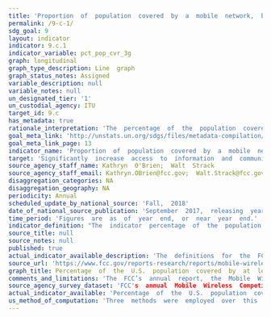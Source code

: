 ```yaml
---
title: 'Proportion  of  population  covered  by  a  mobile  network,  by  technology'
permalink: /9-c-1/
sdg_goal: 9
layout: indicator
indicator: 9.c.1
indicator_variable: pct_pop_cvr_3g
graph: longitudinal
graph_type_description: Line  graph
graph_status_notes: Assigned
variable_description: null
variable_notes: null
un_designated_tier: '1'
un_custodial_agency: ITU
target_id: 9.c
has_metadata: true
rationale_interpretation: 'The  percentage  of  the  population  covered  by  a  mobile  cellular  network  can  be  considered  as  a  minimum  indicator  for  ICT  access  since  it  provides  people  with  the  possibility  to  subscribe  to  and  use  mobile-cellular  services  to  communicate.  Over  the  last  decade,  mobile-cellular  networks  have  expanded  rapidly  and  helped  overcome  very  basic  infrastructure  barriers  that  existed  when  fixed-telephone  networks  '  often  limited  to  urban  and  highly  populated  areas  -  were  the  dominant  telecommunication  infrastructure.    While  2G  (narrowband)  mobile-cellular  networks  offer  limited  (and  mainly  voice-based)  services,  higher-speed  networks  provide  increasingly  high-speed,  reliable  and  high-quality  access  to  the  Internet  and  its  increasing  amount  of  information,  content,  services,  and  applications.  Mobile  networks  are  therefore  essential  to  overcoming  infrastructure  barriers,  helping  people  join  the  information  society  and  benefit  from  the  potential  of  ICTs,  in  particular  in  least  developed  countries.    The  indicator  highlights  the  importance  of  mobile  networks  in  providing  basic,  as  well  as  advanced  communication  services  and  will  help  design  targeted  policies  to  overcome  remaining  infrastructure  barriers,  and  address  the  digital  divide.  Many  governments  track  this  indicator  and  have  set  specific  targets  in  terms  of  the  mobile  population  coverage  (by  technology)  that  operators  must  achieve.'
goal_meta_link: 'http://unstats.un.org/sdgs/files/metadata-compilation/Metadata-Goal-9.pdf'
goal_meta_link_page: 13
indicator_name: 'Proportion  of  population  covered  by  a  mobile  network,  by  technology'
target: 'Significantly  increase  access  to  information  and  communications  technology  and  strive  to  provide  universal  and  affordable  access  to  the  Internet  in  least  developed  countries  by  2020.'
source_agency_staff_name: Kathryn  O'Brien;  Walt  Strack
source_agency_staff_email: Kathryn.OBrien@fcc.gov;  Walt.Strack@fcc.gov  indicator  name:  pct_pop_cvr_3g
disaggregation_categories: NA
disaggregation_geography: NA
periodicity: Annual
scheduled_update_by_national_source: 'Fall,  2018'
date_of_national_source_publication: 'September  2017,  releasing  year-end  2016  data.'
time_period: 'Figures  are  as  of  year  end,  or  near  year  end.'
indicator_definition: "The  indicator  percentage  of  the  population  covered  by  a  mobile  network,  broken  down  by  technology,  refers  to  the  percentage  of  inhabitants  living  within  range  of  a  mobile-cellular  signal,  irrespective  of  whether  or  not  the"
source_title: null
source_notes: null
published: true
actual_indicator_available_description: 'The  definitions  for  the  FCC  indicators  are:  (1)  percent  of  population  covered  by  3G  or  faster  service,  and  (2)  percent  of  population  covered  by  2G  or  faster  service;  where  "3G"  and  "2G"  have  esssentialy  the  definitions  given  above.  "Coverage"  here  indicates  that  at  least  one  operator  can  provide  a  signal  above  the  required  m1nimum,  but  it  is  not  necessarily  true  that  at  least  one  operator  is  actually  offering  service  at  that  speed.'
source_url: 'https://www.fcc.gov/reports-research/reports/mobile-wireless-competition-reports'
graph_title: Percentage  of  the  U.S.  population  covered  by  at  least  a  3G  mobile  network
comments_and_limitations: 'The  FCC’s  annual  report,  the  Mobile  Wireless  Competition  Report,  prepared  by  the  Wireless  Telecommunications  Bureau,  usually  includes  the  most  recent  year's  data  on  3G+  and  2G+  coverage,  either  in  the  body  of  the  report  or  in  its  associated  web  appendices  and  "quick  facts."  These  two  time  series  were  created  by  pulling  data  from  the  6th  through  20th  annual  reports.  Note  the  three  different  data/computation  methods  used  over  this  period,  as  described  above.  Other  notes:  (1)  2G+  coverage  often  appears  in  the  reports  simply  as  total  mobile  coverage,  since  "2G  or  faster"  captures  all  digital  air  interfaces,  and  (1G)  analog  service  is  no  longer  offered.  (2)  Since  the  measures  are  3G  or  faster  and  2G  or  faster,  it  is  the  gap  between  the  two  figures  that  gives  the  coverage  of  2G  only,  or  narrowband,  service.  (3)  Percentages  are  shown  rounded  to  one  decimal  place,  as  presented  in  the  public  reports.  (4)  "n/a"  indicates  "not  available."'
source_agency_survey_dataset: 'FCC's  annual  Mobile  Wireless  Competition  Report.  Full  title:  "Implementation  of  Section  6002(b)  of  the  Omnibus  Budget  Reconciliation  Act  of  1993,  Annual  Report  and  Analysis  of  Competitive  Market  Conditions  With  Respect  to  Mobile  Wireless,  Including  Commercial  Mobile  Services'
actual_indicator_available: 'Percentage  of  the  U.S.  population  covered  by  at  least  a  3G  mobile  network.  Percentage  of  the  U.S.  population  covered  by  at  least  a  2G  mobile  network.'
us_method_of_computation: 'Three  methods  were  employed  over  this  time  period.  2015-2016:  "Form  477"  data  and  "centroid"  computation  method.  2007-2013:  data  from  American  Roamer  (company  renamed  Mosaik  as  of  2011  data)  and  "centroid"  computation  method.  2000-2005:  entire  county  treated  as  covered  if  any  coverage  in  county.  Population  data  from  most  recent  U.S.  census  available.  __  '
---
```

